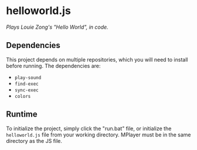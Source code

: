 # helloworld.js
*Plays Louie Zong's "Hello World", in code.*

## Dependencies
This project depends on multiple repositories, which you will need to install before running.
The dependencies are:
- `play-sound`
- `find-exec`
- `sync-exec`
- `colors`

## Runtime
To initialize the project, simply click the "run.bat" file, or initialize the `helloworld.js` file from your working directory. MPlayer must be in the same directory as the JS file.
